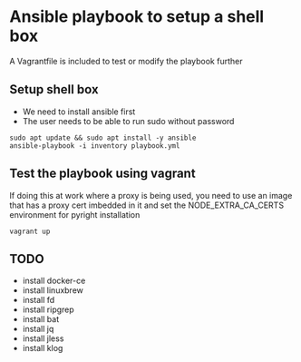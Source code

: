 # Ansible playbook to setup a shell box
A Vagrantfile is included to test or modify the playbook further

## Setup shell box
* We need to install ansible first
* The user needs to be able to run sudo without password
```
sudo apt update && sudo apt install -y ansible
ansible-playbook -i inventory playbook.yml
```

## Test the playbook using vagrant
If doing this at work where a proxy is being used, you need to use an image that has a proxy cert imbedded in it and set the NODE_EXTRA_CA_CERTS environment for pyright installation
```
vagrant up
```

## TODO
* install docker-ce
* install linuxbrew
* install fd
* install ripgrep
* install bat
* install jq
* install jless
* install klog

